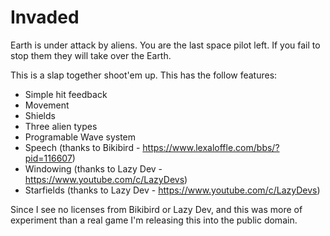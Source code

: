 # Invaded

Earth is under attack by aliens.  You are the last space pilot left.  If you fail to stop them they will take over the Earth.

This is a slap together shoot'em up.  This has the follow features:

* Simple hit feedback
* Movement
* Shields
* Three alien types
* Programable Wave system
* Speech (thanks to Bikibird - https://www.lexaloffle.com/bbs/?pid=116607)
* Windowing (thanks to Lazy Dev - https://www.youtube.com/c/LazyDevs)
* Starfields (thanks to Lazy Dev - https://www.youtube.com/c/LazyDevs)

Since I see no licenses from Bikibird or Lazy Dev, and this was more of experiment than a real game I'm releasing this into the public domain.